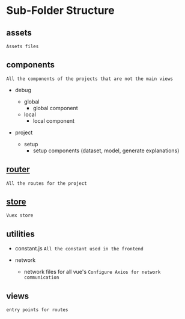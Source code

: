 # Sub-Folder Structure

## assets

`Assets files`

## components

`All the components of the projects that are not the main views`

- debug
  - global
    - global component
  - local
    - local component

- project
    - setup
      - setup components (dataset, model, generate explanations)


## [router](https://router.vuejs.org/guide/#html)

`All the routes for the project`

## [store](https://vuex.vuejs.org/guide/structure.html)

`Vuex store`

## utilities

- constant.js
  `All the constant used in the frontend`

- network
  - network files for all vue's
    `Configure Axios for network communication`

## views

`entry points for routes`
